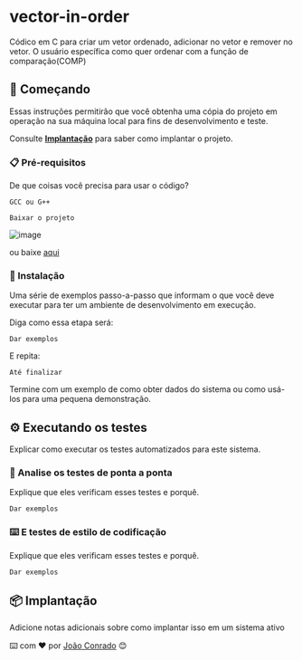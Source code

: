 # vector-in-order

Códico em C para criar um vetor ordenado, adicionar no vetor e remover no vetor. O usuário específica como quer ordenar com a função de comparação(COMP)

## 🚀 Começando

Essas instruções permitirão que você obtenha uma cópia do projeto em operação na sua máquina local para fins de desenvolvimento e teste.

Consulte **[Implantação](#-implanta%C3%A7%C3%A3o)** para saber como implantar o projeto.

### 📋 Pré-requisitos

De que coisas você precisa para usar o código?

```
GCC ou G++

Baixar o projeto 
```

![image](https://user-images.githubusercontent.com/114625195/207076547-941c6805-8621-436c-89c7-f3ad9f5b63ad.png)

ou baixe [aqui](https://github.com/JoaoCarlosConrado/vector-in-order/archive/refs/heads/main.zip)


### 🔧 Instalação

Uma série de exemplos passo-a-passo que informam o que você deve executar para ter um ambiente de desenvolvimento em execução.

Diga como essa etapa será:

```
Dar exemplos
```

E repita:

```
Até finalizar
```

Termine com um exemplo de como obter dados do sistema ou como usá-los para uma pequena demonstração.

## ⚙️ Executando os testes

Explicar como executar os testes automatizados para este sistema.

### 🔩 Analise os testes de ponta a ponta

Explique que eles verificam esses testes e porquê.

```
Dar exemplos
```

### ⌨️ E testes de estilo de codificação

Explique que eles verificam esses testes e porquê.

```
Dar exemplos
```

## 📦 Implantação

Adicione notas adicionais sobre como implantar isso em um sistema ativo


⌨️ com ❤️ por [João Conrado](https://gist.github.com/JoaoCarlosConrado) 😊
